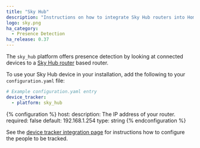 ```yaml
---
title: "Sky Hub"
description: "Instructions on how to integrate Sky Hub routers into Home Assistant."
logo: sky.png
ha_category:
  - Presence Detection
ha_release: 0.37
---
```



The `sky_hub` platform offers presence detection by looking at connected devices to a [Sky Hub router](http://www.sky.com/shop/broadband-talk/sky-hub/) based router.

To use your Sky Hub device in your installation, add the following to your `configuration.yaml` file:

```yaml
# Example configuration.yaml entry
device_tracker:
  - platform: sky_hub
```

{% configuration %}
host:
  description: The IP address of your router.
  required: false
  default: 192.168.1.254
  type: string
{% endconfiguration %}

See the [device tracker integration page](/integrations/device_tracker/) for instructions how to configure the people to be tracked.
